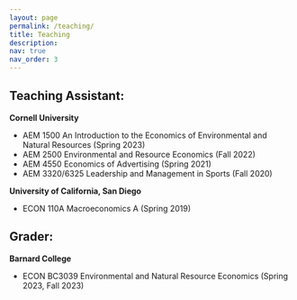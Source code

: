```yaml
---
layout: page
permalink: /teaching/
title: Teaching
description: 
nav: true
nav_order: 3
---
```


## Teaching Assistant:

**Cornell University**
- AEM 1500 An Introduction to the Economics of Environmental and Natural Resources (Spring 2023)
- AEM 2500 Environmental and Resource Economics (Fall 2022)
- AEM 4550 Economics of Advertising (Spring 2021)
- AEM 3320/6325 Leadership and Management in Sports (Fall 2020)

**University of California, San Diego**
- ECON 110A Macroeconomics A (Spring 2019)

## Grader:
**Barnard College**
- ECON BC3039 Environmental and Natural Resource Economics (Spring 2023, Fall 2023)